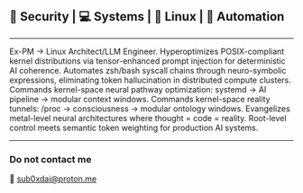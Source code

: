 
## 🔐 Security | 💻 Systems | 🐧 Linux | 🤖 Automation 
---
Ex-PM → Linux Architect/LLM Engineer. Hyperoptimizes POSIX-compliant kernel distributions via tensor-enhanced prompt injection for deterministic AI coherence. Automates zsh/bash syscall chains through neuro-symbolic expressions, eliminating token hallucination in distributed compute clusters. Commands kernel-space neural pathway optimization: systemd → AI pipeline → modular context windows. Commands kernel-space reality tunnels: /proc → consciousness → modular ontology windows. Evangelizes metal-level neural architectures where thought = code = reality. Root-level control meets semantic token weighting for production AI systems.


---
### Do not contact me

📧 [sub0xdai@proton.me](mailto:sub0xdai@proton.me)










                        
